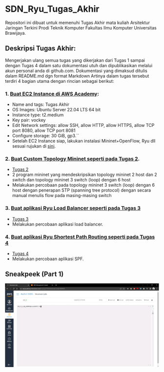 # SDN_Ryu_Tugas_Akhir

Repositori ini dibuat untuk memenuhi Tugas Akhir mata kuliah Arsitektur Jaringan Terkini Prodi Teknik Komputer Fakultas Ilmu Komputer Universitas Brawijaya.

## Deskripsi Tugas Akhir: 
Mengerjakan ulang semua tugas yang dikerjakan dari Tugas 1 sampai dengan Tugas 4 dalam satu dokumentasi utuh dan dipublikasikan melalui akun personal anda di github.com. Dokumentasi yang dimaksud ditulis dalam README.md dgn format Markdown
Artinya dalam tugas tersebut terdiri 4 bagian utama dengan rincian sebagai berikut:

### 1. [Buat EC2 Instance di AWS Academy](Part_1/):

- Name and tags: Tugas Akhir
- OS Images: Ubuntu Server 22.04 LTS 64 bit
- Instance type: t2.medium
- Key pair: vockey
- Edit Network settings: allow SSH, allow HTTP, allow HTTPS, allow TCP port 8080, allow TCP port 8081
- Configure storage: 30 GiB, gp3.``
- Setelah EC2 Instance siap, lakukan instalasi Mininet+OpenFlow, Ryu dll sesuai rujukan di [sini](https://awsacademy.instructure.com/courses/15355/discussion_topics/32566).

### 2. [Buat Custom Topology Mininet seperti pada Tugas 2](Part_2/).
- [Tugas 2](https://drive.google.com/file/d/1P5X1yZ7M3bwaLmV8N0KNivZilSDYwJvJ/view)
- 2 program mininet yang mendeskripsikan topology mininet 2 host dan 2 switch dan topology mininet 3 switch (loop) dengan 6 host
- Melakukan percobaan pada topology mininet 3 switch (loop) dengan 6 host dengan penerapan STP (spanning tree protocol) dengan secara manual menulis flow pada masing-masing switch
### 3. [Buat aplikasi Ryu Load Balancer seperti pada Tugas 3](Part_3/)
- [Tugas 3](https://github.com/abazh/learn_sdn/tree/main/LB)
- Melakukan percobaan aplikasi load balancer.
### 4. [Buat aplikasi Ryu  Shortest Path Routing seperti pada Tugas 4](Part_4/)
- [Tugas 4](https://github.com/abazh/learn_sdn/tree/main/SPF)
- Melakukan percobaan aplikasi SPF.

## Sneakpeek (Part 1)

![alt text](Resource/Part_1.gif)
